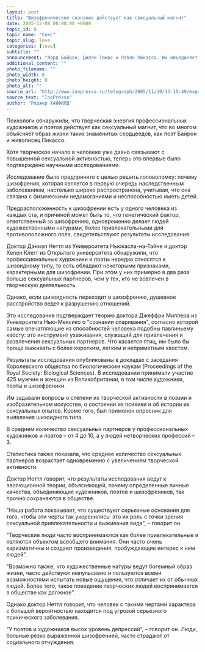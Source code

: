 ```yaml
---
layout: post
title: "Шизофреническое сознание действует как сексуальный магнит"
date: 2005-12-08 00:00:00 +0000
topic_id: 8
topic_name: "Секс"
topic_slug: love
categories: [love]
subtitle: ""
announcement: "Лорд Байрон, Дилан Томас и Пабло Пикассо. Их объединяет не только то, что все они творческие люди. Помимо этого, все они вели весьма бурную сексуальную жизнь, что, как утверждают ученые, далеко не случайное совпадение."
additional_content: ""
photo_filename: ""
photo_width: 0
photo_height: 0
photo_alt: ""
source_url: "http://www.inopressa.ru/telegraph/2005/11/30/13:15:49/magnit"
source_text: "InoPressa"
author: "Роджер ХАЙФИЛД"
---
```

Психологи обнаружили, что творческая энергия профессиональных художников и поэтов действует как сексуальный магнит, что во многом объясняет образ жизни таких знаменитых сердцеедов, как поэт Байрон и живописец Пикассо.

Хотя творческое начало в человеке уже давно связывают с повышенной сексуальной активностью, теперь это впервые было подтверждено научными исследованиями.

Исследование было предпринято с целью решить головоломку: почему шизофрения, которая является в первую очередь наследственным заболеванием, настолько широко распространена, учитывая, что она связана с физическими недомоганиями и неспособностью иметь детей.

Предрасположенность к шизофрении есть у одного человека из каждых ста, и причиной может быть то, что генетический фактор, ответственный за шизофрению, одновременно делает людей художественными натурами, более привлекательными для противоположного пола, свидетельствуют результаты исследования.

Доктор Дэниэл Неттл из Университета Ньюкасла-на-Тайне и доктор Хелен Клегг из Открытого университета обнаружили, что профессиональные художники и поэты нередко относятся к шизоидному типу, то есть обладают некоторыми признаками, характерными для шизофрении. При этом у них примерно в два раза больше сексуальных партнеров, чем у тех, кто не вовлечен в творческую деятельность.

Однако, если шизоидность переходит в шизофрению, душевное расстройство ведет к разрушению отношений.

Это исследование подтверждает теорию доктора Джеффри Миллера из Университета Нью-Мексико о "сознании спаривания", согласно которой самые впечатляющие из способностей человека подобны павлиньему хвосту: это инструмент ухаживания, служащий для привлечения и развлечения сексуальных партнеров. Что касается птиц, им было бы проще выживать с более коротким, легким и неприметным хвостом.

Результаты исследования опубликованы в докладах с заседания Королевского общества по биологическим наукам (Proceedings of the Royal Society: Biological Sciences). В исследовании принимали участие 425 мужчин и женщин из Великобритании, в том числе художники, поэты и шизофреники.

Им задавали вопросы о степени их творческой активности в поэзии и изобразительном искусстве, о состоянии их психики и об истории их сексуальных опытов. Кроме того, был применен опросник для выявления шизоидного типа.

В среднем количество сексуальных партнеров у профессиональных художников и поэтов – от 4 до 10, а у людей нетворческих профессий – 3.

Статистика также показала, что среднее количество сексуальных партнеров возрастает одновременно с увеличением творческой активности.

Доктор Неттл говорит, что результаты исследования ведут к эволюционной теории, объясняющей, почему определенные личные качества, объединяющие художников, поэтов и шизофреников, так прочно сохраняются в обществе.

"Наша работа показывает, что существуют серьезные основания для того, чтобы эти черты так укоренились: это их роль с точки зрения сексуальной привлекательности и выживания вида", – говорит он.

"Творческие люди часто воспринимаются как более привлекательные и являются объектом всеобщего внимания. Они часто очень харизматичны и создают произведения, пробуждающие интерес к ним людей".

"Возможно также, что художественные натуры ведут богемный образ жизни, часто действуют импульсивно и пользуются всеми возможностями испытать новые ощущения, что отличает их от обычных людей. Более того, такое поведение творческих людей воспринимается в обществе как должное".

Однако доктор Неттл говорит, что человек с такими чертами характера с большой вероятностью находится под угрозой серьезного психического заболевания.

"У поэтов и художников высок уровень депрессий", – говорит он. Люди, больные резко выраженной шизофренией, часто страдают от социального отчуждения.
